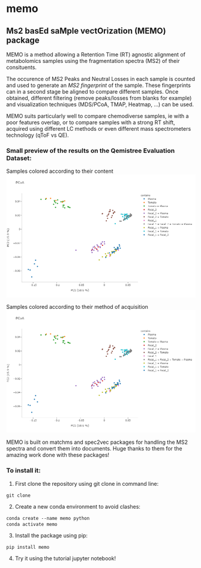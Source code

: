 # memo

## **M**s2 bas**E**d sa**M**ple vect**O**rization (**MEMO**) package

MEMO is a method allowing a Retention Time (RT) agnostic alignment of metabolomics samples using the fragmentation spectra (MS2) of their consituents.

The occurence of MS2 Peaks and Neutral Losses in each sample is counted and used to generate an *MS2 fingerprint* of the sample. These fingerprints can in a second stage be aligned to compare different samples. Once obtained, different filtering (remove peaks/losses from blanks for example) and visualization techniques (MDS/PCoA, TMAP, Heatmap, ...) can be used. 

MEMO suits particularly well to compare chemodiverse samples, ie with a poor features overlap, or to compare samples with a strong RT shift, acquired using different LC methods or even different mass spectrometers technology (qToF vs QE).

### Small preview of the results on the Qemistree Evaluation Dataset:
Samples colored according to their content
![plot](./pcoa_tuto_contains.png)

Samples colored according to their method of acquisition
![plot](./pcoa_tuto_contains.png)


MEMO is built on matchms and spec2vec packages for handling the MS2 spectra and convert them into documents. Huge thanks to them for the amazing work done with these packages!

### To install it:
1. First clone the repository using git clone in command line:
```
git clone
```
2. Create a new conda environment to avoid clashes:
```
conda create --name memo python
conda activate memo
```

3. Install the package using pip:
```
pip install memo
```

4. Try it using the tutorial jupyter notebook! 

